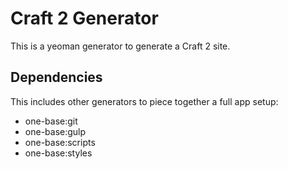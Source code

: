 # Craft 2 Generator

This is a yeoman generator to generate a Craft 2 site.

## Dependencies

This includes other generators to piece together a full app setup:

- one-base:git
- one-base:gulp
- one-base:scripts
- one-base:styles
